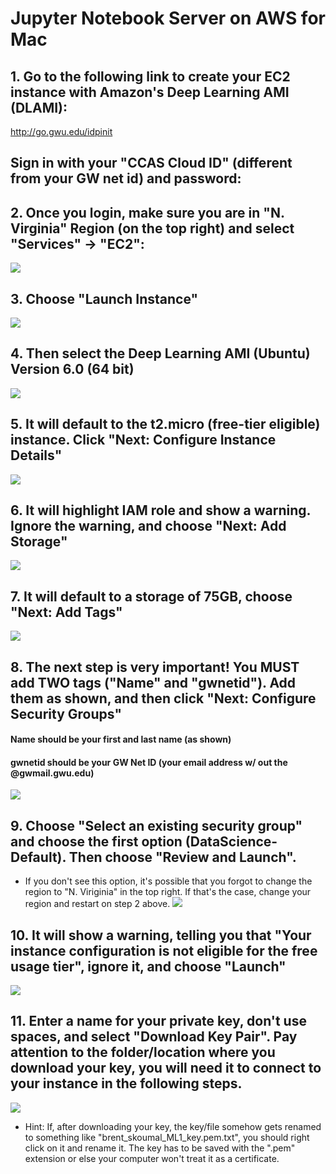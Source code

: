 # Jupyter Notebook Server on AWS for Mac
## 1.	Go to the following link to create your EC2 instance with Amazon's Deep Learning AMI (DLAMI):
http://go.gwu.edu/idpinit<br/>
## Sign in with your "CCAS Cloud ID" (different from your GW net id) and password:

## 2.	Once you login, make sure you are in "N. Virginia" Region (on the top right) and select "Services" -> "EC2":
![](https://raw.github.com/yuxiaohuang/aws-machine-learning-1/master/aws-machine-learning-1-master/Creating%20a%20DLAMI%20EC2%20Instance%20on%20GWU-AWS/screenshots/1.png)

## 3. Choose "Launch Instance"
![](https://github.com/yuxiaohuang/aws-machine-learning-1/blob/master/aws-machine-learning-1-master/Creating%20a%20DLAMI%20EC2%20Instance%20on%20GWU-AWS/screenshots/2.png?raw=true)

## 4. Then select the Deep Learning AMI (Ubuntu) Version 6.0 (64 bit)
![](https://github.com/yuxiaohuang/aws-machine-learning-1/blob/master/aws-machine-learning-1-master/Creating%20a%20DLAMI%20EC2%20Instance%20on%20GWU-AWS/screenshots/3.png)

## 5. It will default to the t2.micro (free-tier eligible) instance. Click "Next: Configure Instance Details"
![](https://github.com/yuxiaohuang/aws-machine-learning-1/blob/master/aws-machine-learning-1-master/Creating%20a%20DLAMI%20EC2%20Instance%20on%20GWU-AWS/screenshots/4.png)

## 6. It will highlight IAM role and show a warning. Ignore the warning, and choose "Next: Add Storage"
![](https://github.com/yuxiaohuang/aws-machine-learning-1/blob/master/aws-machine-learning-1-master/Creating%20a%20DLAMI%20EC2%20Instance%20on%20GWU-AWS/screenshots/5.png)

## 7. It will default to a storage of 75GB, choose "Next: Add Tags"
![](https://github.com/yuxiaohuang/aws-machine-learning-1/blob/master/aws-machine-learning-1-master/Creating%20a%20DLAMI%20EC2%20Instance%20on%20GWU-AWS/screenshots/6.png)

## 8. The next step is very important! You MUST add TWO tags ("Name" and "gwnetid"). Add them as shown, and then click "Next: Configure Security Groups" 
#### Name should be your first and last name (as shown)
#### gwnetid should be your GW Net ID (your email address w/ out the @gwmail.gwu.edu)
![](https://github.com/yuxiaohuang/aws-machine-learning-1/blob/master/aws-machine-learning-1-master/Creating%20a%20DLAMI%20EC2%20Instance%20on%20GWU-AWS/screenshots/7.png)

## 9. Choose "Select an existing security group" and choose the first option (DataScience-Default). Then choose "Review and Launch". 
 - If you don't see this option, it's possible that you forgot to change the region to "N. Viriginia" in the top right. If that's the case, change your region and restart on step 2 above.
![](https://github.com/yuxiaohuang/aws-machine-learning-1/blob/master/aws-machine-learning-1-master/Creating%20a%20DLAMI%20EC2%20Instance%20on%20GWU-AWS/screenshots/8.png)

## 10. It will show a warning, telling you that "Your instance configuration is not eligible for the free usage tier", ignore it, and choose "Launch"
![](https://github.com/yuxiaohuang/aws-machine-learning-1/blob/master/aws-machine-learning-1-master/Creating%20a%20DLAMI%20EC2%20Instance%20on%20GWU-AWS/screenshots/9.png)

## 11. Enter a name for your private key, don't use spaces, and select "Download Key Pair". Pay attention to the folder/location where you download your key, you will need it to connect to your instance in the following steps.
![](https://github.com/yuxiaohuang/aws-machine-learning-1/blob/master/aws-machine-learning-1-master/Creating%20a%20DLAMI%20EC2%20Instance%20on%20GWU-AWS/screenshots/10.png)
 - Hint: If, after downloading your key, the key/file somehow gets renamed to something like "brent_skoumal_ML1_key.pem.txt", you should right click on it and rename it. The key has to be saved with the ".pem" extension or else your computer won't treat it as a certificate.
 

